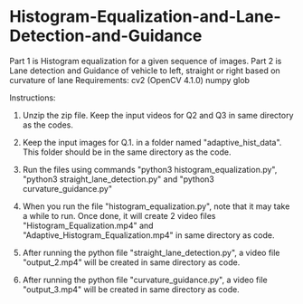 # Histogram-Equalization-and-Lane-Detection-and-Guidance
Part 1 is Histogram equalization for a given sequence of images. Part 2 is Lane detection and Guidance of vehicle to left, straight or right based on curvature of lane
Requirements:
cv2 (OpenCV 4.1.0)
numpy
glob

Instructions:

1) Unzip the zip file. Keep the input videos for Q2 and Q3 in same directory as the codes.

2) Keep the input images for Q.1. in a folder named "adaptive_hist_data". This folder should be in the same directory as the code.

3) Run the files using commands "python3 histogram_equalization.py", "python3 straight_lane_detection.py" and "python3 curvature_guidance.py"

4) When you run the file "histogram_equalization.py", note that it may take a while to run. Once done, it will create 2 video files "Histogram_Equalization.mp4" and "Adaptive_Histogram_Equalization.mp4" in same directory as code.

5) After running the python file "straight_lane_detection.py", a video file "output_2.mp4" will be created in same directory as code.

6) After running the python file "curvature_guidance.py", a video file "output_3.mp4" will be created in same directory as code.
